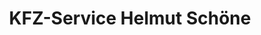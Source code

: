 ---
title: "KFZ-Service Helmut Schöne"
url: /grimma/kfz-service-helmut-schoene/
shop: Autowerkstatt
---
